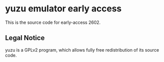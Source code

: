 yuzu emulator early access
=============

This is the source code for early-access 2602.

## Legal Notice

yuzu is a GPLv2 program, which allows fully free redistribution of its source code.
